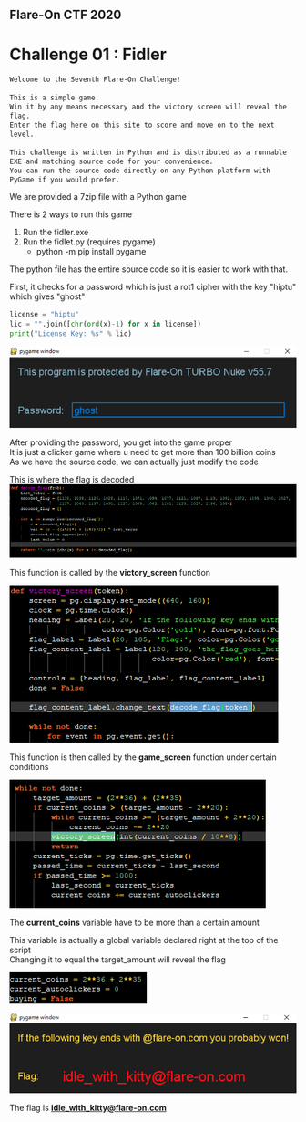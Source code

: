 ## Flare-On CTF 2020
# Challenge 01 : Fidler

```
Welcome to the Seventh Flare-On Challenge!

This is a simple game.
Win it by any means necessary and the victory screen will reveal the flag.
Enter the flag here on this site to score and move on to the next level.

This challenge is written in Python and is distributed as a runnable EXE and matching source code for your convenience.
You can run the source code directly on any Python platform with PyGame if you would prefer.
```

We are provided a 7zip file with a Python game

There is 2 ways to run this game
1. Run the fidler.exe
2. Run the fidlet.py (requires pygame)
	- python -m pip install pygame

The python file has the entire source code so it is easier to work with that.

First, it checks for a password which is just a rot1 cipher with the key "hiptu" which gives "ghost"

```py
license = "hiptu"
lic = "".join([chr(ord(x)-1) for x in license])
print("License Key: %s" % lic)
```

![password](img/01.png)

After providing the password, you get into the game proper  
It is just a clicker game where u need to get more than 100 billion coins  
As we have the source code, we can actually just modify the code

This is where the flag is decoded
![code1](img/02.png)

This function is called by the **victory_screen** function

![code2](img/03.png)

This function is then called by the **game_screen** function under certain conditions

![code3](img/04.png)

The **current_coins** variable have to be more than a certain amount

This variable is actually a global variable declared right at the top of the script  
Changing it to equal the target_amount will reveal the flag

![code4](img/05.png)

![flag](img/flag.png)

The flag is **idle_with_kitty@flare-on.com**
